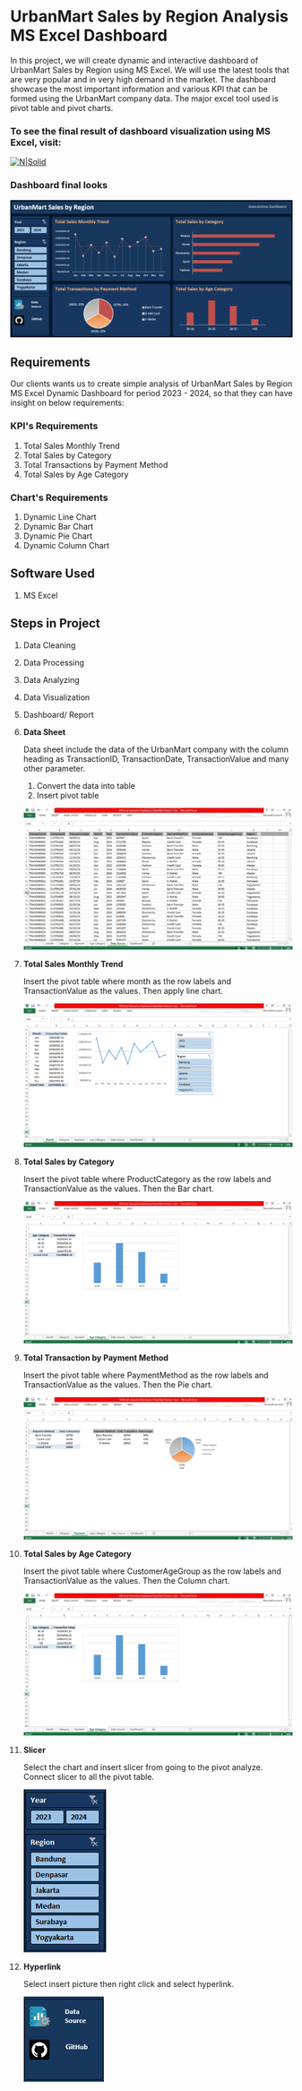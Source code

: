 # UrbanMart Sales by Region Analysis MS Excel Dashboard

In this project, we will create dynamic and interactive dashboard of UrbanMart Sales by Region using MS Excel. We will use the latest tools that are very popular and in very high demand in the market. The dashboard showcase the most important information and various KPI that can be formed using the UrbanMart company data. The major excel tool used is pivot table and pivot charts.

### To see the final result of dashboard visualization using MS Excel, visit:

[![N|Solid](https://img.shields.io/badge/Microsoft_Excel-217346?style=for-the-badge&logo=microsoft-excel&logoColor=white)](https://1drv.ms/x/c/0650c4db5a26dd3c/IQSFSvG_IVPUSZkukJ_3mdRIAbXNJyLKZnGxdCZlGVIVtis?em=2&AllowTyping=True&ActiveCell='Dashboard'!C28&wdHideGridlines=True&wdHideHeaders=True&wdInConfigurator=True&wdInConfigurator=True)

### Dashboard final looks

![image alt](https://github.com/Biancaninna/MS-Excel-Interactive-Dashboard-Version-1-UrbanMart-Sales/blob/56c11d825e914187867568329fcb3cb23cbc2aee/MS%20Excel%20Interactive%20Dashboard%20Version%201.0.png)

## Requirements

Our clients wants us to create simple analysis of UrbanMart Sales by Region MS Excel Dynamic Dashboard for period 2023 - 2024, so that they can have insight on below requirements:

### KPI's Requirements
1. Total Sales Monthly Trend
2. Total Sales by Category
3. Total Transactions by Payment Method
4. Total Sales by Age Category

### Chart's Requirements
1. Dynamic Line Chart
2. Dynamic Bar Chart
3. Dynamic Pie Chart
4. Dynamic Column Chart

## Software Used
1. MS Excel

## Steps in Project
1. Data Cleaning
2. Data Processing
3. Data Analyzing
4. Data Visualization
5. Dashboard/ Report

1. **Data Sheet**

    Data sheet include the data of the UrbanMart company with the column heading as TransactionID, TransactionDate, TransactionValue and many other parameter.

    1. Convert the data into table
    2. Insert pivot table 

    ![image alt](https://github.com/Biancaninna/MS-Excel-Interactive-Dashboard-Version-1-UrbanMart-Sales/blob/3f1968be0b4dfbce27e58ad7e9d31e90023b200e/Images/Data%20Source.png)

2. **Total Sales Monthly Trend**

    Insert the pivot table where month as the row labels and TransactionValue as the values. Then apply line chart.

     ![image alt](https://github.com/Biancaninna/MS-Excel-Interactive-Dashboard-Version-1-UrbanMart-Sales/blob/3f1968be0b4dfbce27e58ad7e9d31e90023b200e/Images/Total%20Sales%20Monthly%20Trend.png)

3. **Total Sales by Category**

    Insert the pivot table where ProductCategory as the row labels and TransactionValue as the values. Then the Bar chart.

   ![image alt](https://github.com/Biancaninna/MS-Excel-Interactive-Dashboard-Version-1-UrbanMart-Sales/blob/3f1968be0b4dfbce27e58ad7e9d31e90023b200e/Images/Total%20Sales%20by%20Age%20Category.png)

4. **Total Transaction by Payment Method**

    Insert the pivot table where PaymentMethod as the row labels and TransactionValue as the values. Then the Pie chart.

   ![image alt](https://github.com/Biancaninna/MS-Excel-Interactive-Dashboard-Version-1-UrbanMart-Sales/blob/3f1968be0b4dfbce27e58ad7e9d31e90023b200e/Images/Total%20Transaction%20by%20Payment%20Method.png)

5. **Total Sales by Age Category**

    Insert the pivot table where CustomerAgeGroup as the row labels and TransactionValue as the values. Then the Column chart.

   ![image alt](https://github.com/Biancaninna/MS-Excel-Interactive-Dashboard-Version-1-UrbanMart-Sales/blob/3f1968be0b4dfbce27e58ad7e9d31e90023b200e/Images/Total%20Sales%20by%20Age%20Category.png)
   
7.  **Slicer**

    Select the chart and insert slicer from going to the pivot analyze. Connect slicer to all the pivot table.

    ![image alt](https://github.com/Biancaninna/MS-Excel-Interactive-Dashboard-Version-1-UrbanMart-Sales/blob/3f1968be0b4dfbce27e58ad7e9d31e90023b200e/Images/Slicer.png)
    
9.  **Hyperlink**

    Select insert picture then right click and select hyperlink.

    ![image alt](https://github.com/Biancaninna/MS-Excel-Interactive-Dashboard-Version-1-UrbanMart-Sales/blob/3f1968be0b4dfbce27e58ad7e9d31e90023b200e/Images/Hyperlink.png)

